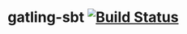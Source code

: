 gatling-sbt   [![Build Status](https://travis-ci.org/gatling/gatling-sbt.png?branch=master)](https://travis-ci.org/gatling/gatling-sbt)
===========
